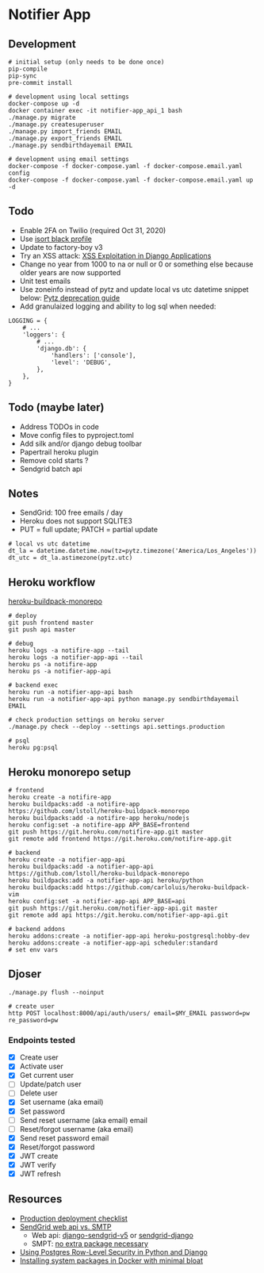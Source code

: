 # Notifier App

## Development

```
# initial setup (only needs to be done once)
pip-compile
pip-sync
pre-commit install

# development using local settings
docker-compose up -d
docker container exec -it notifier-app_api_1 bash
./manage.py migrate
./manage.py createsuperuser
./manage.py import_friends EMAIL
./manage.py export_friends EMAIL
./manage.py sendbirthdayemail EMAIL

# development using email settings
docker-compose -f docker-compose.yaml -f docker-compose.email.yaml config
docker-compose -f docker-compose.yaml -f docker-compose.email.yaml up -d
```

## Todo

- Enable 2FA on Twilio (required Oct 31, 2020)
- Use [isort black profile](https://black.readthedocs.io/en/stable/compatible_configs.html#why-those-options-above)
- Update to factory-boy v3
- Try an XSS attack: [XSS Exploitation in Django Applications](https://tonybaloney.github.io/posts/xss-exploitation-in-django.html)
- Change no year from 1000 to na or null or 0 or something else because older years are now supported
- Unit test emails
- Use zoneinfo instead of pytz and update local vs utc datetime snippet below: [Pytz deprecation guide](https://pytz-deprecation-shim.readthedocs.io/en/latest/migration.html#which-replacement-to-choose)
- Add granulaized logging and ability to log sql when needed:

```
LOGGING = {
    # ...
    'loggers': {
        # ...
        'django.db': {
            'handlers': ['console'],
            'level': 'DEBUG',
        },
    },
}
```

## Todo (maybe later)

- Address TODOs in code
- Move config files to pyproject.toml
- Add silk and/or django debug toolbar
- Papertrail heroku plugin
- Remove cold starts ?
- Sendgrid batch api

## Notes

- SendGrid: 100 free emails / day
- Heroku does not support SQLITE3
- PUT = full update; PATCH = partial update

```
# local vs utc datetime
dt_la = datetime.datetime.now(tz=pytz.timezone('America/Los_Angeles'))
dt_utc = dt_la.astimezone(pytz.utc)
```

## Heroku workflow

[heroku-buildpack-monorepo](https://elements.heroku.com/buildpacks/lstoll/heroku-buildpack-monorepo)

```
# deploy
git push frontend master
git push api master

# debug
heroku logs -a notifire-app --tail
heroku logs -a notifier-app-api --tail
heroku ps -a notifire-app
heroku ps -a notifier-app-api

# backend exec
heroku run -a notifier-app-api bash
heroku run -a notifier-app-api python manage.py sendbirthdayemail EMAIL

# check production settings on heroku server
./manage.py check --deploy --settings api.settings.production

# psql
heroku pg:psql
```

## Heroku monorepo setup

```
# frontend
heroku create -a notifire-app
heroku buildpacks:add -a notifire-app https://github.com/lstoll/heroku-buildpack-monorepo
heroku buildpacks:add -a notifire-app heroku/nodejs
heroku config:set -a notifire-app APP_BASE=frontend
git push https://git.heroku.com/notifire-app.git master
git remote add frontend https://git.heroku.com/notifire-app.git

# backend
heroku create -a notifier-app-api
heroku buildpacks:add -a notifier-app-api https://github.com/lstoll/heroku-buildpack-monorepo
heroku buildpacks:add -a notifier-app-api heroku/python
heroku buildpacks:add https://github.com/carloluis/heroku-buildpack-vim
heroku config:set -a notifier-app-api APP_BASE=api
git push https://git.heroku.com/notifier-app-api.git master
git remote add api https://git.heroku.com/notifier-app-api.git

# backend addons
heroku addons:create -a notifier-app-api heroku-postgresql:hobby-dev
heroku addons:create -a notifier-app-api scheduler:standard
# set env vars
```

## Djoser

```
./manage.py flush --noinput

# create user
http POST localhost:8000/api/auth/users/ email=$MY_EMAIL password=pw re_password=pw
```

### Endpoints tested

- [x] Create user
- [x] Activate user
- [x] Get current user
- [ ] Update/patch user
- [ ] Delete user
- [x] Set username (aka email)
- [x] Set password
- [ ] Send reset username (aka email) email
- [ ] Reset/forgot username (aka email)
- [x] Send reset password email
- [x] Reset/forgot password
- [x] JWT create
- [x] JWT verify
- [x] JWT refresh

## Resources

- [Production deployment checklist](https://testdriven.io/blog/production-django-deployments-on-heroku/)
- [SendGrid web api vs. SMTP](https://sendgrid.com/blog/web-api-or-smtp-relay-how-should-you-send-your-mail/)
  - Web api: [django-sendgrid-v5](https://github.com/sklarsa/django-sendgrid-v5) or [sendgrid-django](https://github.com/elbuo8/sendgrid-django)
  - SMPT: [no extra package necessary](https://sendgrid.com/docs/for-developers/sending-email/django/)
- [Using Postgres Row-Level Security in Python and Django](https://pganalyze.com/blog/postgres-row-level-security-django-python)
- [Installing system packages in Docker with minimal bloat](https://pythonspeed.com/articles/system-packages-docker/)
